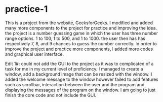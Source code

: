 # practice-1
This is a project from the website, GeeksforGeeks. I modified and added many more components to the project for practice and improving the idea. the project is a number guessing game in which the user has three number range options. 1 to 100, 1 to 500, and 1 to 1000. the user then has has respectively 7, 8, and 9 chances to guess the number correctly. In order to improve the project and practice more components, I added more codes and graphical user interface.

Edit 1#: could not add the GUI to the project as it was to complicated of a task for me in my current level of proficiency. I managed to create a window, add a background image that can be resized with the window. I added the welcome message to the window however failed to add features such as scrollbar, interaction between the user and the program and displaying the messages of the program on the window. I am going to just finish the core code and not include the GUI.
